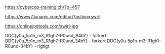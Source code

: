 https://cybercop-training.ch/?p=457

https://www7.lunapic.com/editor/?action=swirl

https://onlinejpgtools.com/swirl-jpg

DDC{y0u_5p1n_m3_R1gh7-R0und_B4bY} - forkert
DDC{y0u_5p1n_m3_R1gh7-R0und_34bY} - forkert
DDC{y0u-5p1n-m3-R1gh1-R0und-34bY} - rigtigt

